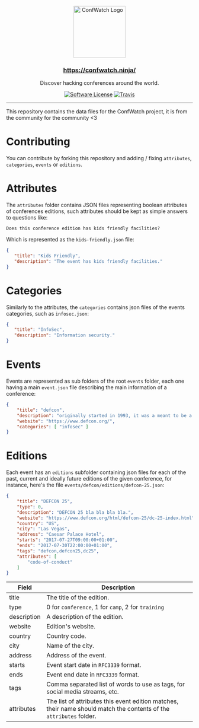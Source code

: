 <p align="center">
  <img alt="ConfWatch Logo" src="https://raw.githubusercontent.com/ConfWatch/confwatchd/master/static/img/avatar.png" height="140" />
  <h3 align="center"><a href="https://confwatch.ninja/" target="_blank">https://confwatch.ninja/</a></h3>
  <p align="center">Discover hacking conferences around the world.</p>
  <p align="center">
    <a href="/LICENSE"><img alt="Software License" src="https://img.shields.io/badge/license-GPL3-brightgreen.svg?style=flat-square"></a>
    <a href="https://travis-ci.org/ConfWatch/confwatch-data"><img alt="Travis" src="https://img.shields.io/travis/ConfWatch/confwatch-data/master.svg?style=flat-square"></a>
  </p>
</p>

---

This repository contains the data files for the ConfWatch project, it is from the community for the community <3

Contributing
==

You can contribute by forking this repository and adding / fixing `attributes`, `categories`, `events` or `editions`.

Attributes
===

The `attributes` folder contains JSON files representing boolean attributes of conferences editions, such attributes should be kept as simple answers to questions like:

    Does this conference edition has kids friendly facilities?

Which is represented as the `kids-friendly.json` file:


```json
{
   "title": "Kids Friendly",
   "description": "The event has kids friendly facilities."
}
```

Categories
===

Similarly to the attributes, the `categories` contains json files of the events categories, such as `infosec.json`:

```json
{
   "title": "InfoSec",
   "description": "Information security."
}
```

Events
===

Events are represented as sub folders of the root `events` folder, each one having a main `event.json` file describing the main information of a conference:

```json
{
    "title": "defcon",
    "description": "originally started in 1993, it was a meant to be a party for member of \"platinum net\", a fido protocol based hacking network out of canada. as the main u.s. hub i was helping the platinum net organizer (i forget his name) plan a closing party for all the member bbs systems and their users. he was going to shut down the network when his dad took a new job and had to move away.",
    "website": "https://www.defcon.org/",
    "categories": [ "infosec" ]
}
```

Editions
====

Each event has an `editions` subfolder containing json files for each of the past, current and ideally future editions of the given conference, for instance, here's the file `events/defcon/editions/defcon-25.json`:

```json
{
	"title": "DEFCON 25",
	"type": 0,
	"description": "DEFCON 25 bla bla bla bla.",
	"website": "https://www.defcon.org/html/defcon-25/dc-25-index.html",
	"country": "US",
	"city": "Las Vegas",
	"address": "Caesar Palace Hotel",
	"starts": "2017-07-27T09:00:00+01:00",
    "ends": "2017-07-30T22:00:00+01:00",
    "tags": "defcon,defcon25,dc25",
    "attributes": [
		"code-of-conduct"
	]
}
```

| Field | Description |
| ----- | ----------- |
| title | The title of the edition. |
| type | 0 for `conference`, 1 for `camp`, 2 for `training` |
| description | A description of the edition. |
| website | Edition's website. |
| country | Country code. |
| city | Name of the city. |
| address | Address of the event. |
| starts | Event start date in `RFC3339` format. |
| ends | Event end date in `RFC3339` format. |
| tags | Comma separated list of words to use as tags, for social media streams, etc. |
| attributes | The list of attributes this event edition matches, their name should match the contents of the `attributes` folder. |
